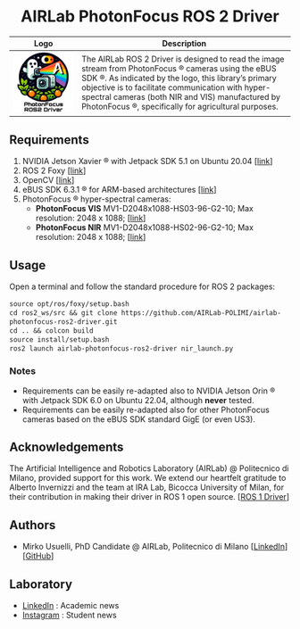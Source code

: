 <div align="center">

# AIRLab PhotonFocus ROS 2 Driver
  
| Logo                                  | Description                                                                                                                                                                                                                                                                                                                   |
|---------------------------------------|-------------------------------------------------------------------------------------------------------------------------------------------------------------------------------------------------------------------------------------------------------------------------------------------------------------------------------|
| <img src="img/logo.jpeg" width="600"> | The AIRLab ROS 2 Driver is designed to read the image stream from PhotonFocus ® cameras using the eBUS SDK ®. As indicated by the logo, this library’s primary objective is to facilitate communication with hyper-spectral cameras (both NIR and VIS) manufactured by PhotonFocus ®, specifically for agricultural purposes. |

</div>

## Requirements
1. NVIDIA Jetson Xavier ® with Jetpack SDK 5.1 on Ubuntu 20.04 [[link](https://developer.nvidia.com/embedded/jetpack-sdk-51)]
2. ROS 2 Foxy [[link](https://docs.ros.org/en/foxy/Installation.html)]
3. OpenCV [[link](https://opencv.org/)]
4. eBUS SDK 6.3.1 ® for ARM-based architectures [[link](https://www.jai.com/uploads/documents/Software/SDK-eBUS/Ubuntu-Jetson/eBUS_SDK_JAI_Jetson_5.1_linux-aarch64-arm-6.3.1-6545.zip)]
5. PhotonFocus ® hyper-spectral cameras: 
   + **PhotonFocus VIS** MV1-D2048x1088-HS03-96-G2-10; Max resolution: 2048 x 1088; [[link](https://www.photonfocus.com/products/camerafinder/camera/mv1-d2048x1088-96-g2/)]
   + **PhotonFocus NIR** MV1-D2048x1088-HS02-96-G2-10; Max resolution: 2048 x 1088; [[link](https://www.photonfocus.com/products/camerafinder/camera/mv1-d2048x1088-96-g2/)]

## Usage
Open a terminal and follow the standard procedure for ROS 2 packages:
```
source opt/ros/foxy/setup.bash
cd ros2_ws/src && git clone https://github.com/AIRLab-POLIMI/airlab-photonfocus-ros2-driver.git
cd .. && colcon build
source install/setup.bash
ros2 launch airlab-photonfocus-ros2-driver nir_launch.py
```

### Notes
- Requirements can be easily re-adapted also to NVIDIA Jetson Orin ® with Jetpack SDK 6.0 on Ubuntu 22.04, although **never** tested.
- Requirements can be easily re-adapted also for other PhotonFocus cameras based on the eBUS SDK standard GigE (or even US3).

## Acknowledgements
The Artificial Intelligence and Robotics Laboratory (AIRLab) @ Politecnico di Milano, provided support for this work. 
We extend our heartfelt gratitude to Alberto Invernizzi and the team at IRA Lab, Bicocca University of Milan, for their contribution in making their driver in ROS 1 open source. [[ROS 1 Driver](https://github.com/iralabdisco/ira_photonfocus_driver)]

## Authors
- Mirko Usuelli, PhD Candidate @ AIRLab, Politecnico di Milano [[LinkedIn](https://www.linkedin.com/in/mirko-usuelli-64992b155/)][[GitHub](https://github.com/mirkousuelli)]

## Laboratory
- [LinkedIn](https://it.linkedin.com/company/airlab-polimi) : Academic news
- [Instagram](https://www.instagram.com/airlab_polimi/) : Student news
